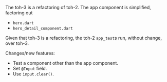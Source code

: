 The toh-3 is a refactoring of toh-2. The app component is simplified, factoring out

 - `hero.dart`
 - `hero_detail_component.dart`

Given that toh-3 is a refactoring, the toh-2 `app_test`s run, without change,
over toh-3.

Changes/new features:

- Test a component other than the app component.
- Set `@Input` field.
- Use `input.clear()`.

